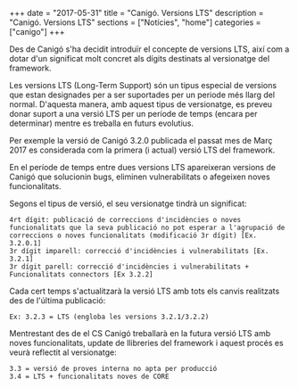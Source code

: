 +++
date        = "2017-05-31"
title       = "Canigó. Versions LTS"
description = "Canigó. Versions LTS"
sections    = ["Notícies", "home"]
categories  = ["canigo"]
+++

Des de Canigó s'ha decidit introduïr el concepte de versions LTS, així com a dotar d'un significat molt concret als dígits destinats al versionatge del framework.

Les versions LTS (Long-Term Support) són un tipus especial de versions que estan designades per a ser suportades per un periode més llarg del normal.  D'aquesta manera, amb aquest tipus de versionatge, es preveu donar suport a una versió LTS per un període de temps (encara per determinar) mentre es treballa en futurs evolutius.

Per exemple la versió de Canigó 3.2.0 publicada el passat mes de Març 2017 es considerada com la primera (i actual) versió LTS del framework.

En el període de temps entre dues versions LTS apareixeran versions de Canigó que solucionin bugs, eliminen vulnerabilitats o afegeixen noves funcionalitats.

Segons el tipus de versió, el seu versionatge tindrà un significat:

	4rt dígit: publicació de correccions d'incidències o noves funcionalitats que la seva publicació no pot esperar a l'agrupació de correccions o noves funcionalitats (modificació 3r dígit) [Ex. 3.2.0.1]
	3r dígit imparell: correcció d'incidències i vulnerabilitats [Ex. 3.2.1]
	3r dígit parell: correcció d'incidències i vulnerabilitats + Funcionalitats connectors [Ex 3.2.2]
	
Cada cert temps s'actualitzarà la versió LTS amb tots els canvis realitzats des de l'última publicació:

	Ex: 3.2.3 = LTS (engloba les versions 3.2.1/3.2.2)
	
Mentrestant des de el CS Canigó treballarà en la futura versió LTS amb noves funcionalitats, update de llibreries del framework i aquest procés es veurà reflectit al versionatge:

	3.3 = versió de proves interna no apta per producció
	3.4 = LTS + funcionalitats noves de CORE
